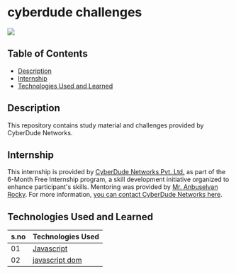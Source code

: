 # cyberdude challenges

<a href="https://www.cyberdudenetworks.com/">
  <img src="https://cyberdudenetworks.com/assets/img/assets/banner.png"/>
</a>

## Table of Contents

- [Description](#description)
- [Internship](#internship)
- [Technologies Used and Learned](#technologies-used-and-learned)

## Description

This repository contains study material and challenges provided by CyberDude Networks.

## Internship

This internship is provided by [CyberDude Networks Pvt. Ltd.](https://youtube.com/cyberdudenetworks) as part of the 6-Month Free Internship program, a skill development initiative organized to enhance participant's skills. Mentoring was provided by [Mr. Anbuselvan Rocky](https://instagram.com/anbuselvanrocky). For more information, [you can contact CyberDude Networks here](https://cyberdudenetworks.com).

## Technologies Used and Learned

| s.no | Technologies Used                     |
| :--- | ------------------------------------- |
| 01   | [Javascript](./javascript/)           |
| 02   | [javascript dom](./javascript%20dom/) |
